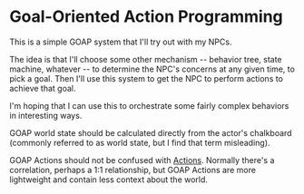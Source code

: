 # Goal-Oriented Action Programming

This is a simple GOAP system that I'll try out with my NPCs.

The idea is that I'll choose some other mechanism -- behavior tree, state machine, whatever -- to determine the NPC's concerns at any given time, to pick a goal.  Then I'll use this system to get the NPC to perform actions to achieve that goal.

I'm hoping that I can use this to orchestrate some fairly complex behaviors in interesting ways.

GOAP world state should be calculated directly from the actor's chalkboard (commonly referred to as world state, but I find that term misleading).

GOAP Actions should not be confused with [Actions](../actions/README.md).  Normally there's a correlation, perhaps a 1:1 relationship, but GOAP Actions are more lightweight and contain less context about the world.